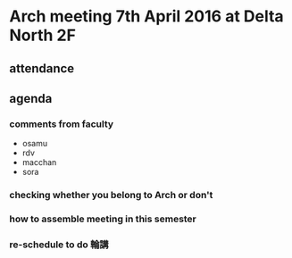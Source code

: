 # Arch meeting 7th April 2016 at Delta North 2F

attendance
-----


agenda
-----

### comments from faculty
* osamu
* rdv
* macchan
* sora

### checking whether you belong to Arch or don't


### how to assemble meeting in this semester


### re-schedule to do 輪講

